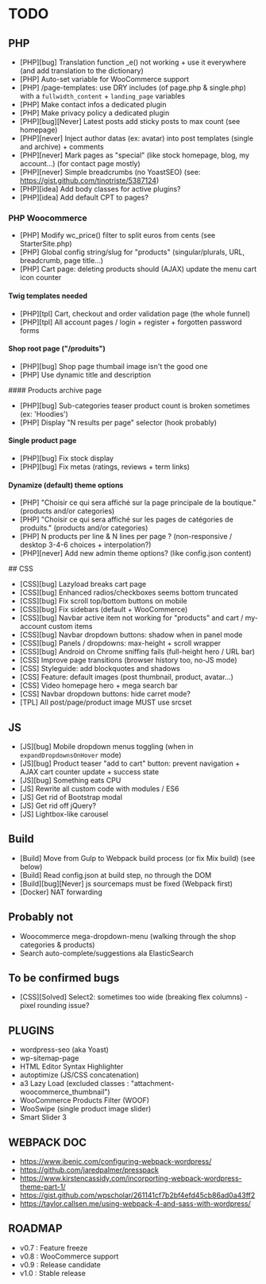# TODO

## PHP

- [PHP][bug] Translation function _e() not working + use it everywhere (and add translation to the dictionary)
- [PHP] Auto-set variable for WooCommerce support
- [PHP] /page-templates: use DRY includes (of page.php & single.php) with a `fullwidth_content` + `landing_page` variables
- [PHP] Make contact infos a dedicated plugin
- [PHP] Make privacy policy a dedicated plugin
- [PHP][bug][Never] Latest posts add sticky posts to max count (see homepage)
- [PHP][never] Inject author datas (ex: avatar) into post templates (single and archive) + comments
- [PHP][never] Mark pages as "special" (like stock homepage, blog, my account...) (for contact page mostly)
- [PHP][never] Simple breadcrumbs (no YoastSEO) (see: https://gist.github.com/tinotriste/5387124)
- [PHP][idea] Add body classes for active plugins?
- [PHP][idea] Add default CPT to pages?

### PHP Woocommerce

- [PHP] Modify wc_price() filter to split euros from cents (see StarterSite.php)
- [PHP] Global config string/slug for "products" (singular/plurals, URL, breadcrumb, page title...)
- [PHP] Cart page: deleting products should (AJAX) update the menu cart icon counter

#### Twig templates needed

- [PHP][tpl] Cart, checkout and order validation page (the whole funnel)
- [PHP][tpl] All account pages / login + register + forgotten password forms

#### Shop root page ("/produits")

- [PHP][bug] Shop page thumbail image isn't the good one
- [PHP] Use dynamic title and description

#### Products archive page

- [PHP][bug] Sub-categories teaser product count is broken sometimes (ex: 'Hoodies')
- [PHP] Display "N results per page" selector (hook probably)

#### Single product page

- [PHP][bug] Fix stock display
- [PHP][bug] Fix metas (ratings, reviews + term links)

#### Dynamize (default) theme options

- [PHP] "Choisir ce qui sera affiché sur la page principale de la boutique." (products and/or categories)
- [PHP] "Choisir ce qui sera affiché sur les pages de catégories de produits." (products and/or categories)
- [PHP] N products per line & N lines per page ? (non-responsive / desktop 3-4-6 choices + interpolation?)
- [PHP][never] Add new admin theme options? (like config.json content)

## CSS

- [CSS][bug] Lazyload breaks cart page
- [CSS][bug] Enhanced radios/checkboxes seems bottom truncated
- [CSS][bug] Fix scroll top/bottom buttons on mobile
- [CSS][bug] Fix sidebars (default + WooCommerce)
- [CSS][bug] Navbar active item not working for "products" and cart / my-account custom items
- [CSS][bug] Navbar dropdown buttons: shadow when in panel mode
- [CSS][bug] Panels / dropdowns: max-height + scroll wrapper
- [CSS][bug] Android on Chrome sniffing fails (full-height hero / URL bar)
- [CSS] Improve page transitions (browser history too, no-JS mode)
- [CSS] Styleguide: add blockquotes and shadows
- [CSS] Feature: default images (post thumbnail, product, avatar...)
- [CSS] Video homepage hero + mega search bar
- [CSS] Navbar dropdown buttons: hide carret mode?
- [TPL] All post/page/product image MUST use srcset

## JS

- [JS][bug] Mobile dropdown menus toggling (when in `expandDropdownsOnHover` mode)
- [JS][bug] Product teaser "add to cart" button: prevent navigation + AJAX cart counter update + success state
- [JS][bug] Something eats CPU
- [JS] Rewrite all custom code with modules / ES6
- [JS] Get rid of Bootstrap modal
- [JS] Get rid off jQuery?
- [JS] Lightbox-like carousel

## Build

- [Build] Move from Gulp to Webpack build process (or fix Mix build) (see below)
- [Build] Read config.json at build step, no through the DOM
- [Build][bug][Never] js sourcemaps must be fixed (Webpack first)
- [Docker] NAT forwarding

## Probably not

- Woocommerce mega-dropdown-menu (walking through the shop categories & products)
- Search auto-complete/suggestions ala ElasticSearch

## To be confirmed bugs

- [CSS][Solved] Select2: sometimes too wide (breaking flex columns) - pixel rounding issue?

## PLUGINS

- wordpress-seo (aka Yoast)
- wp-sitemap-page
- HTML Editor Syntax Highlighter
- autoptimize (JS/CSS concatenation)
- a3 Lazy Load (excluded classes : "attachment-woocommerce_thumbnail")
- WooCommerce Products Filter (WOOF)
- WooSwipe (single product image slider)
- Smart Slider 3

## WEBPACK DOC

- https://www.ibenic.com/configuring-webpack-wordpress/
- https://github.com/jaredpalmer/presspack
- https://www.kirstencassidy.com/incorporting-webpack-wordpress-theme-part-1/
- https://gist.github.com/wpscholar/261141cf7b2bf4efd45cb86ad0a43ff2
- https://taylor.callsen.me/using-webpack-4-and-sass-with-wordpress/


## ROADMAP

- v0.7 : Feature freeze
- v0.8 : WooCommerce support
- v0.9 : Release candidate
- v1.0 : Stable release
